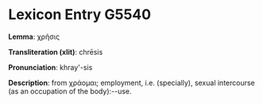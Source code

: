 # Lexicon Entry G5540

**Lemma**: χρῆσις

**Transliteration (xlit)**: chrēsis

**Pronunciation**: khray'-sis

**Description**:
from χράομαι; employment, i.e. (specially), sexual intercourse (as an occupation of the body):--use.
